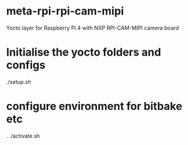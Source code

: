 # meta-rpi-rpi-cam-mipi
Yocto layer for Raspberry Pi 4 with NXP RPI-CAM-MIPI camera board

# Initialise the yocto folders and configs
./setup.sh

# configure environment for bitbake etc
. ./activate.sh
